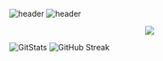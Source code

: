 ![header](https://capsule-render.vercel.app/api?type=waving&color=ffffff&height=120&section=header)
![header](https://capsule-render.vercel.app/api?type=transparent&fontColor=ffffff&text=Vinicius%20Cardoso%20Miranda&desc=Software%20Developer&height=100&fontSize=40&descAlignY=0&fontAlignY=30&animation=fadeIn)
<p align="center">
  <a href="https://skillicons.dev">
    <img src="https://skillicons.dev/icons?i=py,mysql,flask,django,mongodb,css,c,html,git" />
  </a>
</p>

![GitStats](https://github-readme-stats.vercel.app/api?username=vcaard&show_icons=true&theme=transparent&hide_border=true&rank_icon=github&hide=issues,contribs&show=discussions_started&title_color=999999&text_color=FFFFFF&icon_color=999999)
![GitHub Streak](https://streak-stats.demolab.com?user=vcaard&theme=transparent&hide_border=true&currStreakNum=FFFFFF&currStreakLabel=FFFFFF&sideNums=FFFFFF&sideLabels=FFFFFF&dates=bcbcbc&ring=999999&fire=999999)
